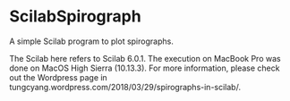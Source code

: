  # ScilabSpirograph

A simple Scilab program to plot spirographs.

The Scilab here refers to Scilab 6.0.1. The execution on MacBook Pro was done on MacOS High Sierra (10.13.3).
For more information, please check out the Wordpress page in tungcyang.wordpress.com/2018/03/29/spirographs-in-scilab/.

